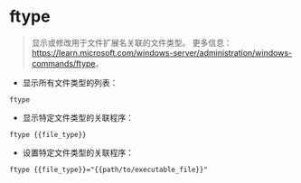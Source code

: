 # ftype

> 显示或修改用于文件扩展名关联的文件类型。
> 更多信息：<https://learn.microsoft.com/windows-server/administration/windows-commands/ftype>。

- 显示所有文件类型的列表：

`ftype`

- 显示特定文件类型的关联程序：

`ftype {{file_type}}`

- 设置特定文件类型的关联程序：

`ftype {{file_type}}="{{path/to/executable_file}}"`
